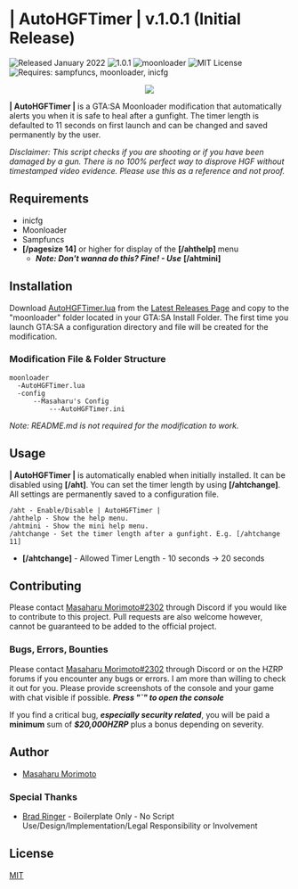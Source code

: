 # | AutoHGFTimer | v.1.0.1 (Initial Release)
![Released January 2022](https://img.shields.io/badge/release%20date-January%202022-purple)
![1.0.1](https://raster.shields.io/badge/version-v1.0.1-blue)
![moonloader](https://img.shields.io/badge/lua-moonloader-orange)
![MIT License](https://img.shields.io/badge/license-MIT-green)
![Requires: sampfuncs, moonloader, inicfg](https://img.shields.io/badge/requires-sampfuncs%20|%20moonloader%20|%20inicfg-red)

<p align="center">
<img src="https://imgur.com/jT9bNVF.png">
</p>

**| AutoHGFTimer |** is a GTA:SA Moonloader modification that automatically alerts you when it is safe to heal after a gunfight. The timer length is defaulted to 11 seconds on first launch and can be changed and saved permanently by the user.

*Disclaimer: This script checks if you are shooting or if you have been damaged by a gun. There is no 100% perfect way to disprove HGF without timestamped video evidence. Please use this as a reference and not proof.*

## Requirements
- inicfg
- Moonloader
- Sampfuncs
- **[/pagesize 14]** or higher for display of the **[/ahthelp]** menu
  - ***Note: Don't wanna do this? Fine! - Use*** **[/ahtmini]**

## Installation
Download [AutoHGFTimer.lua](https://github.com/morimotoindustries/AutoHGFTimer/releases/download/v1.0.1/AutoHGFTimer.lua) from the [Latest Releases Page](https://github.com/morimotoindustries/AutoHGFTimer/releases/) and copy to the "moonloader" folder located in your GTA:SA Install Folder. The first time you launch GTA:SA a configuration directory and file will be created for the modification.

### Modification File & Folder Structure
```
moonloader
  -AutoHGFTimer.lua
  -config
      --Masaharu's Config
          ---AutoHGFTimer.ini
```

*Note: README.md is not required for the modification to work.*

## Usage
**| AutoHGFTimer |** is automatically enabled when initially installed. It can be disabled using **[/aht]**. You can set the timer length by using **[/ahtchange]**. All settings are permanently saved to a configuration file.

```
/aht - Enable/Disable | AutoHGFTimer |
/ahthelp - Show the help menu.
/ahtmini - Show the mini help menu.
/ahtchange - Set the timer length after a gunfight. E.g. [/ahtchange 11]
```

- **[/ahtchange]** - Allowed Timer Length - 10 seconds -> 20 seconds

## Contributing
Please contact [Masaharu Morimoto#2302](https://litelink.at/masaharu) through Discord if you would like to contribute to this project. Pull requests are also welcome however, cannot be guaranteed to be added to the official project.

### Bugs, Errors, Bounties
Please contact [Masaharu Morimoto#2302](https://litelink.at/masaharu) through Discord or on the HZRP forums if you encounter any bugs or errors. I am more than willing to check it out for you. Please provide screenshots of the console and your game with chat visible if possible. ***Press "`" to open the console***

If you find a critical bug, ***especially security related***, you will be paid a **minimum** sum of ***$20,000HZRP*** plus a bonus depending on severity.

## Author
- [Masaharu Morimoto](https://litelink.at/masaharu)

### Special Thanks
- [Brad Ringer](https://forums.hzgaming.net/member.php/34885-Brad-Ringer) - Boilerplate Only - No Script Use/Design/Implementation/Legal Responsibility or Involvement

## License
[MIT](https://choosealicense.com/licenses/mit/)
